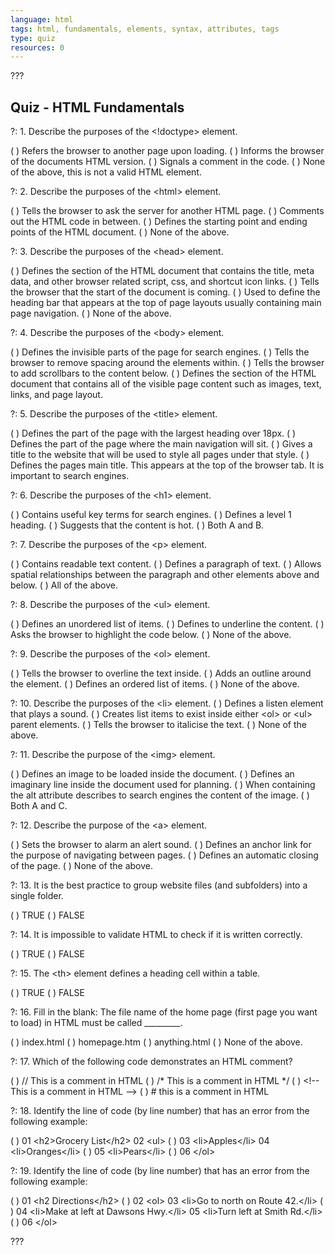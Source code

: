 ```yaml
---
language: html
tags: html, fundamentals, elements, syntax, attributes, tags
type: quiz
resources: 0
---
```


???

## Quiz - HTML Fundamentals

?: 1. Describe the purposes of the &lt;!doctype&gt; element.

( ) Refers the browser to another page upon loading.
( ) Informs the browser of the documents HTML version.
( ) Signals a comment in the code.
( ) None of the above, this is not a valid HTML element.

?: 2. Describe the purposes of the &lt;html&gt; element.

( ) Tells the browser to ask the server for another HTML page.
( ) Comments out the HTML code in between.
( ) Defines the starting point and ending points of the HTML document.
( ) None of the above.

?: 3. Describe the purposes of the &lt;head&gt; element.

( ) Defines the section of the HTML document that contains the title, meta data, and other browser related script, css, and shortcut icon links.
( ) Tells the browser that the start of the document is coming.
( ) Used to define the heading bar that appears at the top of page layouts usually containing main page navigation.
( ) None of the above.

?: 4. Describe the purposes of the &lt;body&gt; element.

( ) Defines the invisible parts of the page for search engines.
( ) Tells the browser to remove spacing around the elements within.
( ) Tells the browser to add scrollbars to the content below.
( ) Defines the section of the HTML document that contains all of the visible page content such as images, text, links, and page layout.

?: 5. Describe the purposes of the &lt;title&gt; element.

( ) Defines the part of the page with the largest heading over 18px.
( ) Defines the part of the page where the main navigation will sit.
( ) Gives a title to the website that will be used to style all pages under that style.
( ) Defines the pages main title. This appears at the top of the browser tab. It is important to search engines.

?: 6. Describe the purposes of the &lt;h1&gt; element.

( ) Contains useful key terms for search engines.
( ) Defines a level 1 heading.
( ) Suggests that the content is hot.
( ) Both A and B.

?: 7. Describe the purposes of the &lt;p&gt; element.

( ) Contains readable text content.
( ) Defines a paragraph of text.
( ) Allows spatial relationships between the paragraph and other elements above and below.
( ) All of the above.

?: 8. Describe the purposes of the &lt;ul&gt; element.

( ) Defines an unordered list of items.
( ) Defines to underline the content.
( ) Asks the browser to highlight the code below.
( ) None of the above.

?: 9. Describe the purposes of the &lt;ol&gt; element.

( ) Tells the browser to overline the text inside.
( ) Adds an outline around the element.
( ) Defines an ordered list of items.
( ) None of the above.

?: 10. Describe the purposes of the &lt;li&gt; element.
( ) Defines a listen element that plays a sound.
( ) Creates list items to exist inside either &lt;ol&gt; or &lt;ul&gt; parent elements.
( ) Tells the browser to italicise the text.
( ) None of the above.

?: 11. Describe the purpose of the &lt;img&gt; element.

( ) Defines an image to be loaded inside the document.
( ) Defines an imaginary line inside the document used for planning.
( ) When containing the alt attribute describes to search engines the content of the image.
( ) Both A and C.

?: 12. Describe the purpose of the &lt;a&gt; element.

( ) Sets the browser to alarm an alert sound.
( ) Defines an anchor link for the purpose of navigating between pages.
( ) Defines an automatic closing of the page.
( ) None of the above.

?: 13. It is the best practice to group website files (and subfolders) into a single folder.

( ) TRUE
( ) FALSE

?: 14. It is impossible to validate HTML to check if it is written correctly.

( ) TRUE
( ) FALSE

?: 15. The &lt;th&gt; element defines a heading cell within a table.

( ) TRUE
( ) FALSE

?: 16. Fill in the blank: The file name of the home page (first page you want to load) in HTML must be called _________.

( ) index.html
( ) homepage.htm
( ) anything.html
( ) None of the above.

?: 17. Which of the following code demonstrates an HTML comment?

( ) // This is a comment in HTML
( ) /* This is a comment in HTML */
( ) &lt;!-- This is a comment in HTML --&gt;
( ) # this is a comment in HTML

?: 18. Identify the line of code (by line number) that has an error from the following example:

( ) 01    &lt;h2&gt;Grocery List&lt;/h2&gt;
   02    &lt;ul&gt;
( ) 03      &lt;li&gt;Apples&lt;/li&gt;
   04      &lt;li&gt;Oranges&lt;/li&gt;
( ) 05      &lt;li&gt;Pears&lt;/li&gt;
( ) 06    &lt;/ol&gt;

?: 19. Identify the line of code (by line number) that has an error from the following example:

( ) 01    &lt;h2 Directions&lt;/h2&gt;
( ) 02    &lt;ol&gt;
   03      &lt;li&gt;Go to north on Route 42.&lt;/li&gt;
( ) 04      &lt;li&gt;Make at left at Dawsons Hwy.&lt;/li&gt;
   05      &lt;li&gt;Turn left at Smith Rd.&lt;/li&gt;
( ) 06    &lt;/ol&gt;

???
